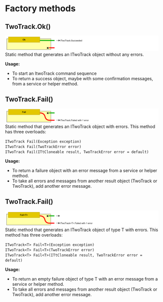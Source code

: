 # Factory methods

## TwoTrack.Ok()
![alt text](./Img/StaticOk.png "Diagram symbol for method TwoTrack Ok.")
Static method that generates an ITwoTrack object without any errors.

**Usage:** 
- To start an ItwoTrack command sequence
- To return a success object, maybe with some confirmation messages, from a service or helper method.

## TwoTrack.Fail()
![alt text](./Img/StaticFail.png "Diagram symbol for method TwoTrack Fail.")
Static method that generates an ITwoTrack object with errors. This method has three overloads:

`ITwoTrack Fail(Exception exception)`  
`ITwoTrack Fail(TwoTrackError error)`  
`ITwoTrack Fail(ITtCloneable result, TwoTrackError error = default)`  

**Usage:** 
- To return a failure object with an error message from a service or helper method.
- To take all errors and messages from another result object (TwoTrack or TwoTrack<T>), add another error message.

## TwoTrack.Fail<T>()
![alt text](./Img/StaticFailT.png "Diagram symbol for method TwoTrack Fail of T.")
Static method that generates an ITwoTrack object of type T with errors. This method has three overloads:

 `ITwoTrack<T> Fail<T>(Exception exception)`  
 `ITwoTrack<T> Fail<T>(TwoTrackError error)`  
 `ITwoTrack<T> Fail<T>(ITtCloneable result, TwoTrackError error = default)`  

 **Usage:** 
- To return an empty failure object of type T with an error message from a service or helper method.
- To take all errors and messages from another result object (TwoTrack or TwoTrack<T>), add another error message.

